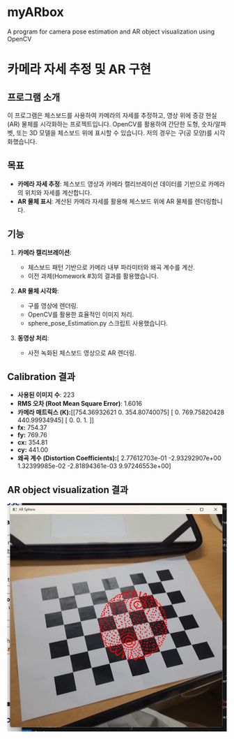 # myARbox
A program for camera pose estimation and AR object visualization using OpenCV


# 카메라 자세 추정 및 AR 구현

## 프로그램 소개
이 프로그램은 체스보드를 사용하여 카메라의 자세를 추정하고, 영상 위에 증강 현실(AR) 물체를 시각화하는 프로젝트입니다. OpenCV를 활용하여 간단한 도형, 숫자/알파벳, 또는 3D 모델을 체스보드 위에 표시할 수 있습니다. 저의 경우는 구(공 모양)를 시각화했습니다. 

## 목표
- **카메라 자세 추정**: 체스보드 영상과 카메라 캘리브레이션 데이터를 기반으로 카메라의 위치와 자세를 계산합니다.
- **AR 물체 표시**: 계산된 카메라 자세를 활용해 체스보드 위에 AR 물체를 렌더링합니다.

## 기능
1. **카메라 캘리브레이션**:
   - 체스보드 패턴 기반으로 카메라 내부 파라미터와 왜곡 계수를 계산.
   - 이전 과제(Homework #3)의 결과를 활용했습니다. 

2. **AR 물체 시각화**:
   - 구를 영상에 렌더링.
   - OpenCV를 활용한 효율적인 이미지 처리.
   - sphere_pose_Estimation.py 스크립트 사용했습니다. 

3. **동영상 처리**:
   - 사전 녹화된 체스보드 영상으로 AR 렌더링.

##  Calibration 결과
- **사용된 이미지 수**: 223
- **RMS 오차 (Root Mean Square Error)**: 1.6016
- **카메라 매트릭스 (K):**[[754.36932621 0. 354.80740075] [ 0. 769.75820428 440.99934945] [ 0. 0. 1. ]]
- **fx:** 754.37
- **fy:** 769.76
- **cx:** 354.81
- **cy:** 441.00
- **왜곡 계수 (Distortion Coefficients):**[ 2.77612703e-01 -2.93292907e+00 1.32399985e-02 -2.81894361e-03 9.97246553e+00]


## AR object visualization 결과
![AR Sphere Example](data/Cap%202025-04-15%2012-24-00-010.jpg)






